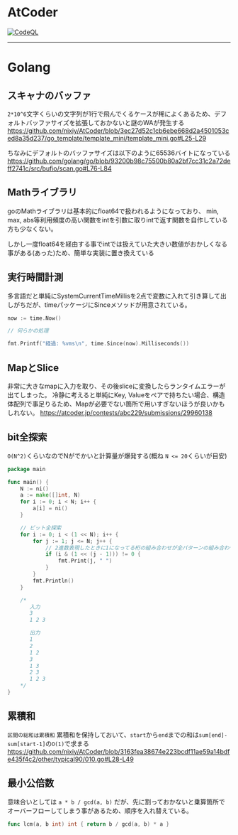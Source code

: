 # AtCoder

[![CodeQL](https://github.com/nixiy/AtCoder/actions/workflows/codeql-analysis.yml/badge.svg)](https://github.com/nixiy/AtCoder/actions/workflows/codeql-analysis.yml)

---

# Golang

## スキャナのバッファ

`2*10^6`文字くらいの文字列が1行で飛んでくるケースが稀によくあるため、デフォルトバッファサイズを拡張しておかないと謎のWAが発生する
https://github.com/nixiy/AtCoder/blob/3ec27d52c1cb6ebe668d2a4501053ced8a35d237/go_template/template_mini/template_mini.go#L25-L29

ちなみにデフォルトのバッファサイズは以下のように65536バイトになっている
https://github.com/golang/go/blob/93200b98c75500b80a2bf7cc31c2a72deff2741c/src/bufio/scan.go#L76-L84

## Mathライブラリ

goのMathライブラリは基本的にfloat64で扱われるようになっており、 min, max, abs等利用頻度の高い関数をintを引数に取りintで返す関数を自作している方も少なくない。

しかし一度float64を経由する事でintでは扱えていた大きい数値がおかしくなる事がある(あった)ため、簡単な実装に置き換えている

## 実行時間計測

多言語だと単純にSystemCurrentTimeMillisを2点で変数に入れて引き算して出しがちだが、timeパッケージにSinceメソッドが用意されている。

```go
now := time.Now()

// 何らかの処理

fmt.Printf("経過: %vms\n", time.Since(now).Milliseconds())
```

## MapとSlice

非常に大きなmapに入力を取り、その後sliceに変換したらランタイムエラーが出てしまった。 冷静に考えると単純にKey,
Valueをペアで持ちたい場合、構造体配列で事足りるため、Mapが必要でない箇所で用いすぎないほうが良いかもしれない。
https://atcoder.jp/contests/abc229/submissions/29960138

## bit全探索

`O(N^2)`くらいなのでNがでかいと計算量が爆発する(概ね `N <= 20`くらいが目安)

```go
package main

func main() {
	N := ni()
	a := make([]int, N)
	for i := 0; i < N; i++ {
		a[i] = ni()
	}

	// ビット全探索
	for i := 0; i < (1 << N); i++ {
		for j := 1; j <= N; j++ {
			// 2進数表現したときに1になってる桁の組み合わせが全パターンの組み合わせ
			if (i & (1 << (j - 1))) != 0 {
				fmt.Print(j, " ")
			}
		}
		fmt.Println()
	}

	/*
	   入力
	   3
	   1 2 3

	   出力
	   1
	   2
	   1 2
	   3
	   1 3
	   2 3
	   1 2 3
	*/
}
```

## 累積和

`区間の総和は累積和` 累積和を保持しておいて、`start`から`end`までの和は`sum[end]-sum[start-1]`の`O(1)`で求まる
https://github.com/nixiy/AtCoder/blob/3163fea38674e223bcdf11ae59a14bdfe435f4c2/other/typical90/010.go#L28-L49

## 最小公倍数
意味合いとしては `a * b / gcd(a, b)` だが、先に割っておかないと乗算箇所でオーバーフローしてしまう事があるため、順序を入れ替えている。
```go
func lcm(a, b int) int { return b / gcd(a, b) * a }
```